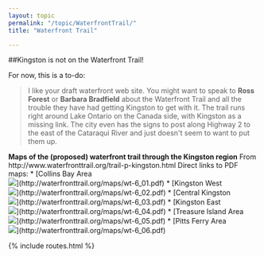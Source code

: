 ```yaml
---
layout: topic
permalink: "/topic/WaterfrontTrail/"
title: "Waterfront Trail"

---
```


##Kingston is not on the Waterfront Trail!
<div class="sidebar">
For now, this is a to-do:
<blockquote><p>I like your draft waterfront web site. You might want to speak to <b>Ross Forest</b> or <b>Barbara Bradfield</b> about the Waterfront Trail and all the trouble they have had getting Kingston to get with it. The trail runs right around Lake Ontario on the Canada side, with Kingston as a missing link. The city even has the signs to post along Highway 2 to the east of the Cataraqui River and just doesn't seem to want to put them up.</blockquote>
</div>
<strong>Maps of the (proposed) waterfront trail through the Kingston region</strong>
From http://www.waterfronttrail.org/trail-p-kingston.html
Direct links to PDF maps:
* [Collins Bay Area <br><img src="Images/WaterfrontTrailCollinsBay.jpg">](http://waterfronttrail.org/maps/wt-6_01.pdf)
* [Kingston West <br><img src="Images/WaterfrontTrailKingstonWest.jpg">](http://waterfronttrail.org/maps/wt-6_02.pdf)
* [Central Kingston <br><img src="Images/WaterfrontTrailDowntown.jpg">](http://waterfronttrail.org/maps/wt-6_03.pdf)
* [Kingston East <br><img src="Images/WaterfrontTrailKingstonEast.jpg">](http://waterfronttrail.org/maps/wt-6_04.pdf)
* [Treasure Island Area <br><img src="Images/WaterfrontTreasureIsland.jpg">](http://waterfronttrail.org/maps/wt-6_05.pdf)
* [Pitts Ferry Area <br><img src="Images/WaterfrontTrailPittsFerry.jpg">](http://waterfronttrail.org/maps/wt-6_06.pdf)

{% include routes.html %}
